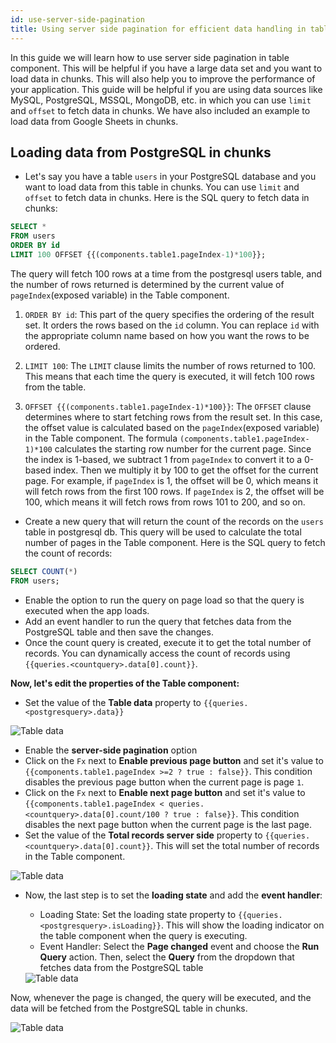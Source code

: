 ```yaml
---
id: use-server-side-pagination
title: Using server side pagination for efficient data handling in tables
---
```


In this guide we will learn how to use server side pagination in table component. This will be helpful if you have a large data set and you want to load data in chunks. This will also help you to improve the performance of your application. This guide will be helpful if you are using data sources like MySQL, PostgreSQL, MSSQL, MongoDB, etc. in which you can use `limit` and `offset` to fetch data in chunks. We have also included an example to load data from Google Sheets in chunks.

## Loading data from PostgreSQL in chunks

- Let's say you have a table `users` in your PostgreSQL database and you want to load data from this table in chunks. You can use `limit` and `offset` to fetch data in chunks. Here is the SQL query to fetch data in chunks:
 ```sql
 SELECT *
 FROM users
 ORDER BY id
 LIMIT 100 OFFSET {{(components.table1.pageIndex-1)*100}};
 ```
 
 The query will fetch 100 rows at a time from the postgresql users table, and the number of rows returned is determined by the current value of `pageIndex`(exposed variable) in the Table component.
 
 1. `ORDER BY id`: This part of the query specifies the ordering of the result set. It orders the rows based on the `id` column. You can replace `id` with the appropriate column name based on how you want the rows to be ordered.
 
 2. `LIMIT 100`: The `LIMIT` clause limits the number of rows returned to 100. This means that each time the query is executed, it will fetch 100 rows from the table.
 
 3. `OFFSET {{(components.table1.pageIndex-1)*100}}`: The `OFFSET` clause determines where to start fetching rows from the result set. In this case, the offset value is calculated based on the `pageIndex`(exposed variable) in the Table component. The formula `(components.table1.pageIndex-1)*100` calculates the starting row number for the current page. Since the index is 1-based, we subtract 1 from `pageIndex` to convert it to a 0-based index. Then we multiply it by 100 to get the offset for the current page. For example, if `pageIndex` is 1, the offset will be 0, which means it will fetch rows from the first 100 rows. If `pageIndex` is 2, the offset will be 100, which means it will fetch rows from rows 101 to 200, and so on.

- Create a new query that will return the count of the records on the `users` table in postgresql db. This query will be used to calculate the total number of pages in the Table component. Here is the SQL query to fetch the count of records:
 ```sql
 SELECT COUNT(*)
 FROM users;
 ```
  - Enable the option to run the query on page load so that the query is executed when the app loads.
  - Add an event handler to run the query that fetches data from the PostgreSQL table and then save the changes.
  - Once the count query is created, execute it to get the total number of records. You can dynamically access the count of records using `{{queries.<countquery>.data[0].count}}`.

**Now, let's edit the properties of the Table component:**
- Set the value of the **Table data** property to `{{queries.<postgresquery>.data}}`
 <div style={{textAlign: 'center'}}>
 
 <img className="screenshot-full" src="/img/how-to/server-side/data.png" alt="Table data"/>
 
 </div>
  
- Enable the **server-side pagination** option
- Click on the `Fx` next to **Enable previous page button** and set it's value to `{{components.table1.pageIndex >=2 ? true : false}}`. This condition disables the previous page button when the current page is page `1`.
- Click on the `Fx` next to **Enable next page button** and set it's value to `{{components.table1.pageIndex < queries.<countquery>.data[0].count/100 ? true : false}}`. This condition disables the next page button when the current page is the last page.
- Set the value of the **Total records server side** property to `{{queries.<countquery>.data[0].count}}`. This will set the total number of records in the Table component.
 <div style={{textAlign: 'center'}}>
 
 <img className="screenshot-full" src="/img/how-to/server-side/pagination.png" alt="Table data"/>
 
 </div>

- Now, the last step is to set the **loading state** and add the **event handler**:
   - Loading State: Set the loading state property to `{{queries.<postgresquery>.isLoading}}`. This will show the loading indicator on the table component when the query is executing. 
   - Event Handler: Select the **Page changed** event and choose the **Run Query** action. Then, select the **Query** from the dropdown that fetches data from the PostgreSQL table
   <div style={{textAlign: 'center'}}>
 
   <img className="screenshot-full" src="/img/how-to/server-side/event.png" alt="Table data" />
 
   </div>

Now, whenever the page is changed, the query will be executed, and the data will be fetched from the PostgreSQL table in chunks.

<div style={{textAlign: 'center'}}>
 
<img className="screenshot-full" src="/img/how-to/server-side/change.gif" alt="Table data" />
 
</div>
